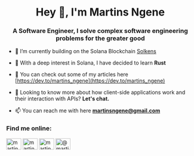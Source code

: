 <h1 align="center">Hey 👋, I'm Martins Ngene</h1>
<h3 align="center">A Software Engineer, I solve complex software engineering problems for the greater good</h3>

- 🔭 I’m currently building on the Solana Blockchain [Solkens](https://github.com/martins-ngene/solkens)

- 🌱 With a deep interest in Solana, I have decided to learn **Rust**

- 📝 You can check out some of my articles here [https://dev.to/martins_ngene](https://dev.to/martins_ngene)

- 💬 Looking to know more about how client-side applications work and their interaction with APIs? **Let's chat.**

- 📫 You can reach me with here **martinsngene@gmail.com**

<h3 align="left">Find me online:</h3>
<p align="left">
<a href="https://dev.to/martins_ngene" target="blank"><img align="center" src="https://raw.githubusercontent.com/rahuldkjain/github-profile-readme-generator/master/src/images/icons/Social/devto.svg" alt="martins_ngene" height="30" width="40" /></a>
<a href="https://twitter.com/martins_ngene" target="blank"><img align="center" src="https://raw.githubusercontent.com/rahuldkjain/github-profile-readme-generator/master/src/images/icons/Social/twitter.svg" alt="martins_ngene" height="30" width="40" /></a>
<a href="https://linkedin.com/in/martins-ngene" target="blank"><img align="center" src="https://raw.githubusercontent.com/rahuldkjain/github-profile-readme-generator/master/src/images/icons/Social/linked-in-alt.svg" alt="martins-ngene" height="30" width="40" /></a>
<a href="https://medium.com/@martins_ngene" target="blank"><img align="center" src="https://raw.githubusercontent.com/rahuldkjain/github-profile-readme-generator/master/src/images/icons/Social/medium.svg" alt="@martins_ngene" height="30" width="40" /></a>
</p>

